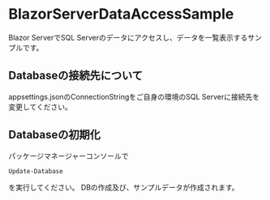 # BlazorServerDataAccessSample

Blazor ServerでSQL Serverのデータにアクセスし、データを一覧表示するサンプルです。

## Databaseの接続先について

appsettings.jsonのConnectionStringをご自身の環境のSQL Serverに接続先を変更してください。

## Databaseの初期化

パッケージマネージャーコンソールで

```
Update-Database
```

を実行してください。
DBの作成及び、サンプルデータが作成されます。
